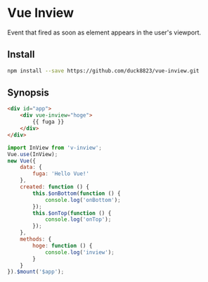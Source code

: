 # Vue Inview
Event that fired as soon as element appears in the user's viewport.

## Install
```sh
npm install --save https://github.com/duck8823/vue-inview.git
```

## Synopsis
```html
<div id="app">
    <div vue-inview="hoge">
        {{ fuga }}
    </div>
</div>
```
```js
import InView from 'v-inview';
Vue.use(InView);
new Vue({
    data: {
        fuga: 'Hello Vue!'
    },
    created: function () {
        this.$onBottom(function () {
            console.log('onBottom');
        });
        this.$onTop(function () {
            console.log('onTop');
        });
    },
    methods: {
        hoge: function () {
            console.log('inview');
        }
    }
}).$mount('$app');
```
